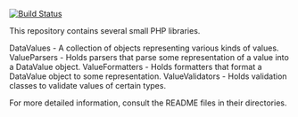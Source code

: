 [![Build Status](https://secure.travis-ci.org/wikimedia/mediawiki-extensions-DataValues.png?branch=master)](http://travis-ci.org/wikimedia/mediawiki-extensions-DataValues)

This repository contains several small PHP libraries.

DataValues - A collection of objects representing various kinds of values.
ValueParsers - Holds parsers that parse some representation of a value into a DataValue object.
ValueFormatters - Holds formatters that format a DataValue object to some representation.
ValueValidators - Holds validation classes to validate values of certain types.

For more detailed information, consult the README files in their directories.